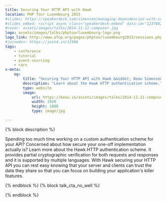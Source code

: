 ```yaml
---
title: Securing Your HTTP API with Hawk
location: PHP Tour Luxembourg 2015
#slides: https://speakerdeck.com/simensen/managing-dependencies-with-composer-php-world-2014
#slides_embed: <script async class="speakerdeck-embed" data-id="123f86204bf401329b467e55d489251a" data-ratio="1.77777777777778" src="//speakerdeck.com/assets/embed.js"></script>
#cover: assets/images/talks/2014-11-11-composer.jpg
logo: assets/images/talks/phptourluxembourg-logo.png
logo_link: http://www.afup.org/pages/phptourluxembourg2015/sessions.php#1362
#joinedin: https://joind.in/11908
tags:
    - conference
    - tutorial
    - event-sourcing
    - cqrs
x-meta:
    og:
        title: "Securing Your HTTP API with Hawk &middot; Beau Simensen &middot; dflydev"
        description: "Learn about the Hawk HTTP authentication scheme."
        type: website
        image:
            url: https://beau.io/assets/images/talks/2014-11-11-composer.jpg
            width: 1920
            height: 1080
            type: image/jpg

---
```

{% block description %}

Spending too much time working on a custom authentication scheme for your API? Concerned about how secure your one-off implementation actually is? Learn more about the Hawk HTTP authentication scheme. It provides partial cryptographic verification for both requests and responses and it is supported by multiple languages. With Hawk securing your HTTP API you can rest easy knowing that your server and clients can trust the data they share so that you can focus on building your application's killer features.

{% endblock %}
{% block talk_cta_no_well %}
<script src="https://app.convertkit.com/landing_pages/766.js?orient=horz&ref=beau.io-phptourlux-hawk"></script>
{% endblock  %}
